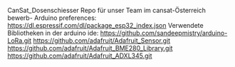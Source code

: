 CanSat_Dosenschiesser
Repo für unser Team im cansat-Österreich bewerb-
Arduino preferences:
https://dl.espressif.com/dl/package_esp32_index.json
Verwendete Bibliotheken in der arduino ide:
https://github.com/sandeepmistry/arduino-LoRa.git
https://github.com/adafruit/Adafruit_Sensor.git
https://github.com/adafruit/Adafruit_BME280_Library.git
https://github.com/adafruit/Adafruit_ADXL345.git